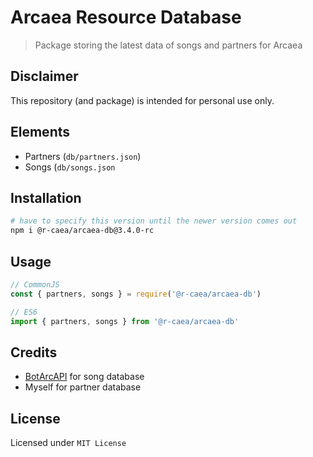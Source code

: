 # Arcaea Resource Database
> Package storing the latest data of songs and partners for Arcaea

## Disclaimer
This repository (and package) is intended for personal use only.

## Elements
- Partners (`db/partners.json`)
- Songs (`db/songs.json`

## Installation
```sh
# have to specify this version until the newer version comes out
npm i @r-caea/arcaea-db@3.4.0-rc 
```

## Usage
```javascript
// CommonJS
const { partners, songs } = require('@r-caea/arcaea-db')

// ES6
import { partners, songs } from '@r-caea/arcaea-db'
```

## Credits
- [BotArcAPI](https://github.com/TheSnowfield/BotArcAPI) for song database
- Myself for partner database

## License
Licensed under `MIT License`

